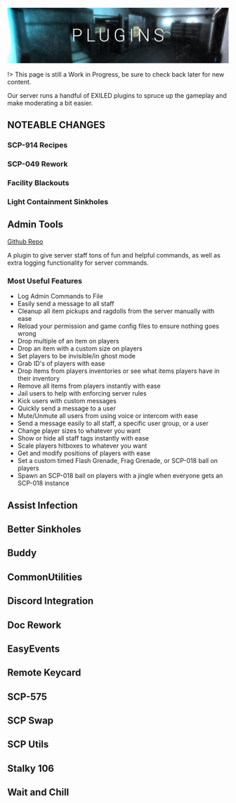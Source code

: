 ![Plugins Banner](media/plugins.png)

!> This page is still a Work in Progress, be sure to check back later for new content.

Our server runs a handful of EXILED plugins to spruce up the gameplay and make moderating a bit easier.

## **NOTEABLE CHANGES**
### SCP-914 Recipes
### SCP-049 Rework
### Facility Blackouts
### Light Containment Sinkholes



## Admin Tools
[Github Repo](https://github.com/KoukoCocoa/AdminTools)

A plugin to give server staff tons of fun and helpful commands, as well as extra logging functionality for server commands.

### Most Useful Features
- Log Admin Commands to File
- Easily send a message to all staff
- Cleanup all item pickups and ragdolls from the server manually with ease
- Reload your permission and game config files to ensure nothing goes wrong
- Drop multiple of an item on players
- Drop an item with a custom size on players
- Set players to be invisible/in ghost mode
- Grab ID's of players with ease
- Drop items from players inventories or see what items players have in their inventory
- Remove all items from players instantly with ease
- Jail users to help with enforcing server rules
- Kick users with custom messages
- Quickly send a message to a user
- Mute/Unmute all users from using voice or intercom with ease
- Send a message easily to all staff, a specific user group, or a user
- Change player sizes to whatever you want
- Show or hide all staff tags instantly with ease
- Scale players hitboxes to whatever you want
- Get and modify positions of players with ease
- Set a custom timed Flash Grenade, Frag Grenade, or SCP-018 ball on players
- Spawn an SCP-018 ball on players with a jingle when everyone gets an SCP-018 instance

## Assist Infection


## Better Sinkholes


## Buddy


## CommonUtilities


## Discord Integration


## Doc Rework


## EasyEvents


## Remote Keycard


## SCP-575


## SCP Swap


## SCP Utils


## Stalky 106


## Wait and Chill

